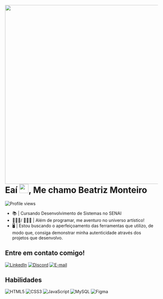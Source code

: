 <img align="right" height="590em" src="https://raw.githubusercontent.com/gist/itsmebia/c7ac86e2dd84860a192b66598d6554dd/raw/ac065b7d6b0193bb09e3822898351f3aefb0988b/github_card.svg"/>
<h1 align="left" margin-bottom="0">Eaí <img src="https://raw.githubusercontent.com/kaueMarques/kaueMarques/master/hi.gif" height="30px">, Me chamo Beatriz Monteiro</h1>
<p align="left"> <img src="https://komarev.com/ghpvc/?username=itsmebia&color=yellow" alt="Profile views" /> </p>

- 📚 | Cursando Desenvolvimento de Sistemas no SENAI
- 👩🏽‍💻/ 👩🏽‍🎨 | Além de programar, me aventuro no universo artístico! 
- 🖥️ | Estou buscando o aperfeiçoamento das ferramentas que utilizo, de modo que, consiga demonstrar minha autenticidade através dos projetos que desenvolvo.

## Entre em contato comigo!

[![LinkedIn](https://img.shields.io/badge/LinkedIn-0077B5?style=for-the-badge&logo=linkedin&logoColor=white)](https://www.linkedin.com/in/beatrizmonteiro7/)
[![Discord](https://img.shields.io/badge/Discord-7289DA?style=for-the-badge&logo=discord&logoColor=white)](https://discord.com/channels/@b_montero_/)
[![E-mail](https://img.shields.io/badge/-Email-EEF?style=for-the-badge&logo=microsoft-outlook&logoColor=007BFF)](mailto:biasantana05@hotmail.com)

## Habilidades

![HTML5](https://img.shields.io/badge/HTML5-E34F26?style=for-the-badge&logo=html5&logoColor=white)
![CSS3](https://img.shields.io/badge/CSS3-1572B6?style=for-the-badge&logo=css3&logoColor=white)
![JavaScript](https://img.shields.io/badge/JavaScript-F7DF1E?style=for-the-badge&logo=javascript&logoColor=white)
![MySQL](https://img.shields.io/badge/MySQL-15616D?style=for-the-badge&logo=mysql&logoColor=white)
![Figma](https://img.shields.io/badge/Figma-F7F052?style=for-the-badge&logo=figma&logoColor=figma)
